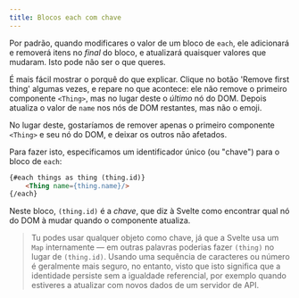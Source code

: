 ```yaml
---
title: Blocos each com chave
---
```


Por padrão, quando modificares o valor de um bloco de `each`, ele adicionará e removerá itens no *final* do bloco, e atualizará quaisquer valores que mudaram. Isto pode não ser o que queres.

É mais fácil mostrar o porquê do que explicar. Clique no botão 'Remove first thing' algumas vezes, e repare no que acontece: ele não remove o primeiro componente `<Thing>`, mas no lugar deste o *último* nó do DOM. Depois atualiza o valor de `name` nos nós de DOM restantes, mas não o emoji.

No lugar deste, gostaríamos de remover apenas o primeiro componente `<Thing>` e seu nó do DOM, e deixar os outros não afetados.

Para fazer isto, especificamos um identificador único (ou "chave") para o bloco de `each`:

```html
{#each things as thing (thing.id)}
	<Thing name={thing.name}/>
{/each}
```

Neste bloco, `(thing.id)` é a *chave*, que diz à Svelte como encontrar qual nó do DOM à mudar quando o componente atualiza.

> Tu podes usar qualquer objeto como chave, já que a Svelte usa um `Map` internamente — em outras palavras poderias fazer `(thing)` no lugar de `(thing.id)`. Usando uma sequência de caracteres ou número é geralmente mais seguro, no entanto, visto que isto significa que a identidade persiste sem a igualdade referencial, por exemplo quando estiveres a atualizar com novos dados de um servidor de API.
